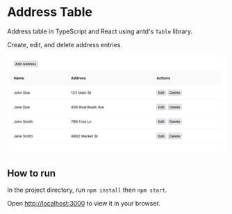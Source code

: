 # Address Table

Address table in TypeScript and React using antd's `Table` library.

Create, edit, and delete address entries.

<img src='./Screenshot.png' alt='Screenshot' width='600'/>

## How to run

In the project directory, run `npm install` then `npm start`.

Open [http://localhost:3000](http://localhost:3000) to view it in your browser.
